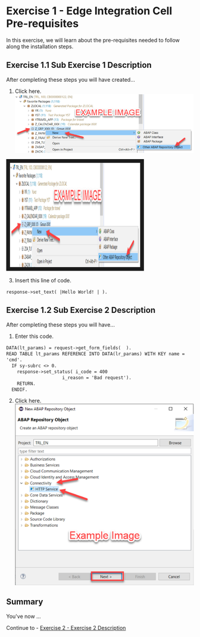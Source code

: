 # Exercise 1 - Edge Integration Cell Pre-requisites

In this exercise, we will learn about the pre-requisites needed to follow along the installation steps. 

## Exercise 1.1 Sub Exercise 1 Description

After completing these steps you will have created...

1. Click here.
<br>![](/exercises/ex1/images/01_01_0010.png)

<a href="http://www.youtube.com/watch?feature=player_embedded&v=frIt_8ZsEQQ&t=24s
" target="_blank"><img src="/exercises/ex1/images/01_01_0010.png" 
alt="IMAGE ALT TEXT HERE" width="350" height="280" border="10" /></a>

3.	Insert this line of code.
```abap
response->set_text( |Hello World! | ). 
```



## Exercise 1.2 Sub Exercise 2 Description

After completing these steps you will have...

1.	Enter this code.
```abap
DATA(lt_params) = request->get_form_fields(  ).
READ TABLE lt_params REFERENCE INTO DATA(lr_params) WITH KEY name = 'cmd'.
  IF sy-subrc <> 0.
    response->set_status( i_code = 400
                     i_reason = 'Bad request').
    RETURN.
  ENDIF.

```

2.	Click here.
<br>![](/exercises/ex1/images/01_02_0010.png)


## Summary

You've now ...

Continue to - [Exercise 2 - Exercise 2 Description](../ex2/README.md)

